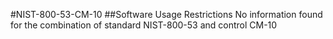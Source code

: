 #NIST-800-53-CM-10
##Software Usage Restrictions
No information found for the combination of standard NIST-800-53 and control CM-10
